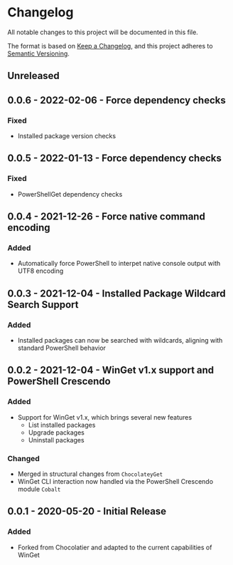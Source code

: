 # Changelog
All notable changes to this project will be documented in this file.

The format is based on [Keep a Changelog](https://keepachangelog.com/en/1.0.0/), and this project adheres to [Semantic Versioning](https://semver.org/spec/v2.0.0.html).

## Unreleased

## 0.0.6 - 2022-02-06 - Force dependency checks
### Fixed
* Installed package version checks

## 0.0.5 - 2022-01-13 - Force dependency checks
### Fixed
* PowerShellGet dependency checks

## 0.0.4 - 2021-12-26 - Force native command encoding
### Added
* Automatically force PowerShell to interpet native console output with UTF8 encoding

## 0.0.3 - 2021-12-04 - Installed Package Wildcard Search Support
### Added
* Installed packages can now be searched with wildcards, aligning with standard PowerShell behavior

## 0.0.2 - 2021-12-04 - WinGet v1.x support and PowerShell Crescendo
### Added
* Support for WinGet v1.x, which brings several new features
    * List installed packages
    * Upgrade packages
    * Uninstall packages

### Changed
* Merged in structural changes from `ChocolateyGet`
* WinGet CLI interaction now handled via the PowerShell Crescendo module `Cobalt`

## 0.0.1 - 2020-05-20 - Initial Release
### Added
* Forked from Chocolatier and adapted to the current capabilities of WinGet
